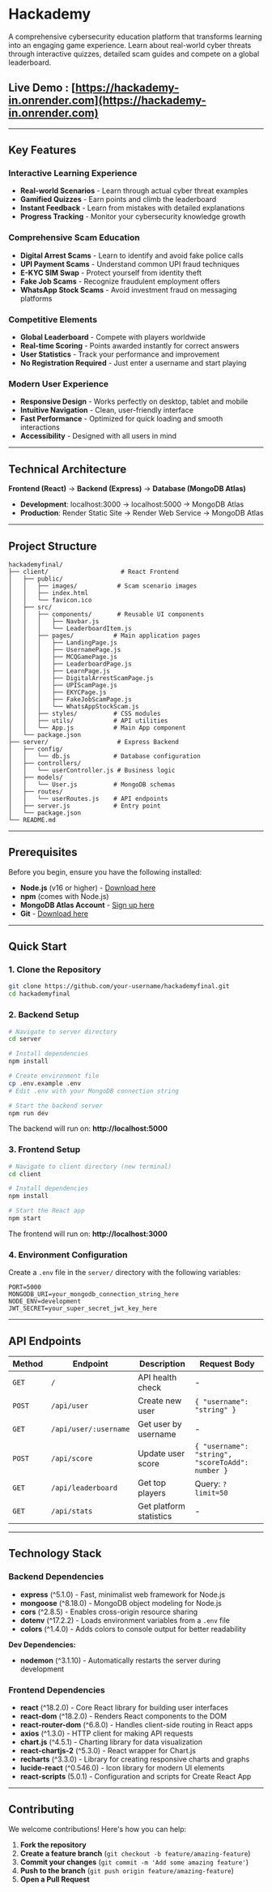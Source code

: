 # Hackademy 

A comprehensive cybersecurity education platform that transforms learning into an engaging game experience. Learn about real-world cyber threats through interactive quizzes, detailed scam guides and compete on a global leaderboard.

##  Live Demo : [https://hackademy-in.onrender.com](https://hackademy-in.onrender.com)

---

##  Key Features

###  **Interactive Learning Experience**
- **Real-world Scenarios** - Learn through actual cyber threat examples
- **Gamified Quizzes** - Earn points and climb the leaderboard
- **Instant Feedback** - Learn from mistakes with detailed explanations
- **Progress Tracking** - Monitor your cybersecurity knowledge growth

###  **Comprehensive Scam Education**
- **Digital Arrest Scams** - Learn to identify and avoid fake police calls
- **UPI Payment Scams** - Understand common UPI fraud techniques
- **E-KYC SIM Swap** - Protect yourself from identity theft
- **Fake Job Scams** - Recognize fraudulent employment offers
- **WhatsApp Stock Scams** - Avoid investment fraud on messaging platforms

###  **Competitive Elements**
- **Global Leaderboard** - Compete with players worldwide
- **Real-time Scoring** - Points awarded instantly for correct answers
- **User Statistics** - Track your performance and improvement
- **No Registration Required** - Just enter a username and start playing

###  **Modern User Experience**
- **Responsive Design** - Works perfectly on desktop, tablet and mobile
- **Intuitive Navigation** - Clean, user-friendly interface
- **Fast Performance** - Optimized for quick loading and smooth interactions
- **Accessibility** - Designed with all users in mind

---

##  Technical Architecture

**Frontend (React)** → **Backend (Express)** → **Database (MongoDB Atlas)**  
- **Development**: localhost:3000 → localhost:5000 → MongoDB Atlas
- **Production**: Render Static Site → Render Web Service → MongoDB Atlas

---

##  Project Structure
```
hackademyfinal/
├── client/                    # React Frontend
│   ├── public/
│   │   ├── images/           # Scam scenario images
│   │   ├── index.html
│   │   └── favicon.ico
│   ├── src/
│   │   ├── components/       # Reusable UI components
│   │   │   ├── Navbar.js
│   │   │   └── LeaderboardItem.js
│   │   ├── pages/           # Main application pages
│   │   │   ├── LandingPage.js
│   │   │   ├── UsernamePage.js
│   │   │   ├── MCQGamePage.js
│   │   │   ├── LeaderboardPage.js
│   │   │   ├── LearnPage.js
│   │   │   ├── DigitalArrestScamPage.js
│   │   │   ├── UPIScamPage.js
│   │   │   ├── EKYCPage.js
│   │   │   ├── FakeJobScamPage.js
│   │   │   └── WhatsAppStockScam.js
│   │   ├── styles/          # CSS modules
│   │   ├── utils/           # API utilities
│   │   └── App.js           # Main App component
│   └── package.json
├── server/                   # Express Backend
│   ├── config/
│   │   └── db.js            # Database configuration
│   ├── controllers/
│   │   └── userController.js # Business logic
│   ├── models/
│   │   └── User.js          # MongoDB schemas
│   ├── routes/
│   │   └── userRoutes.js    # API endpoints
│   ├── server.js            # Entry point
│   └── package.json
└── README.md
```

---

##  Prerequisites

Before you begin, ensure you have the following installed:
- **Node.js** (v16 or higher) - [Download here](https://nodejs.org)  
- **npm** (comes with Node.js)  
- **MongoDB Atlas Account** - [Sign up here](https://www.mongodb.com/atlas)  
- **Git** - [Download here](https://git-scm.com)  

---

##  Quick Start

### 1. Clone the Repository
```bash
git clone https://github.com/your-username/hackademyfinal.git
cd hackademyfinal
```

### 2. Backend Setup
```bash
# Navigate to server directory
cd server

# Install dependencies
npm install

# Create environment file
cp .env.example .env
# Edit .env with your MongoDB connection string

# Start the backend server
npm run dev
```
The backend will run on: **http://localhost:5000**

### 3. Frontend Setup
```bash
# Navigate to client directory (new terminal)
cd client

# Install dependencies
npm install

# Start the React app
npm start
```
The frontend will run on: **http://localhost:3000**

### 4. Environment Configuration

Create a `.env` file in the `server/` directory with the following variables:
```env
PORT=5000
MONGODB_URI=your_mongodb_connection_string_here
NODE_ENV=development
JWT_SECRET=your_super_secret_jwt_key_here
```


---

##  API Endpoints

| Method | Endpoint              | Description              | Request Body |
|--------|-----------------------|--------------------------|--------------|
| `GET`  | `/`                   | API health check         | - |
| `POST` | `/api/user`           | Create new user          | `{ "username": "string" }` |
| `GET`  | `/api/user/:username` | Get user by username     | - |
| `POST` | `/api/score`          | Update user score        | `{ "username": "string", "scoreToAdd": number }` |
| `GET`  | `/api/leaderboard`    | Get top players          | Query: `?limit=50` |
| `GET`  | `/api/stats`          | Get platform statistics  | - |

---

##  Technology Stack

### Backend Dependencies
- **express** (^5.1.0) - Fast, minimalist web framework for Node.js  
- **mongoose** (^8.18.0) - MongoDB object modeling for Node.js  
- **cors** (^2.8.5) - Enables cross-origin resource sharing  
- **dotenv** (^17.2.2) - Loads environment variables from a `.env` file  
- **colors** (^1.4.0) - Adds colors to console output for better readability  

**Dev Dependencies:**  
- **nodemon** (^3.1.10) - Automatically restarts the server during development  

### Frontend Dependencies
- **react** (^18.2.0) - Core React library for building user interfaces  
- **react-dom** (^18.2.0) - Renders React components to the DOM  
- **react-router-dom** (^6.8.0) - Handles client-side routing in React apps  
- **axios** (^1.3.0) - HTTP client for making API requests  
- **chart.js** (^4.5.1) - Charting library for data visualization  
- **react-chartjs-2** (^5.3.0) - React wrapper for Chart.js  
- **recharts** (^3.3.0) - Library for creating responsive charts and graphs  
- **lucide-react** (^0.546.0) - Icon library for modern UI elements  
- **react-scripts** (5.0.1) - Configuration and scripts for Create React App  

---

##  Contributing

We welcome contributions! Here's how you can help:

1. **Fork the repository**
2. **Create a feature branch** (`git checkout -b feature/amazing-feature`)
3. **Commit your changes** (`git commit -m 'Add some amazing feature'`)
4. **Push to the branch** (`git push origin feature/amazing-feature`)
5. **Open a Pull Request**





